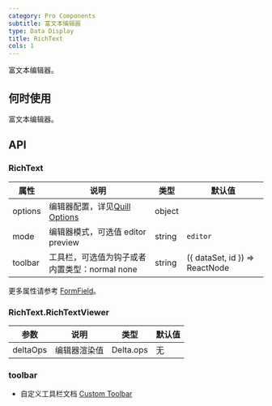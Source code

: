 ```yaml
---
category: Pro Components
subtitle: 富文本编辑器
type: Data Display
title: RichText
cols: 1
---
```


富文本编辑器。

## 何时使用

富文本编辑器。

## API

### RichText

| 属性  | 说明     | 类型     | 默认值             |
| ----- | -------- | -------- | ------------------ |
| options | 编辑器配置，详见[Quill Options](https://github.com/zenoamaro/react-quill#props)| object |  |
| mode | 编辑器模式，可选值 editor preview | string | `editor` |
| toolbar | 工具栏，可选值为钩子或者内置类型：normal none | string | ({ dataSet, id }) => ReactNode | `normal` |

更多属性请参考 [FormField](/components-pro/field/#FormField)。

### RichText.RichTextViewer

| 参数 | 说明 | 类型 | 默认值 |
| --- | --- | --- | --- |
| deltaOps | 编辑器渲染值 | Delta.ops | 无 |

### toolbar

- 自定义工具栏文档 [Custom Toolbar](https://github.com/zenoamaro/react-quill#custom-toolbar)


<style>
.code-box .c7n-row {
  margin-bottom: .24rem;
}
</style>
